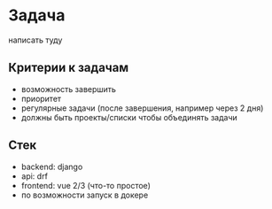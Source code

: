 # Задача

написать туду

## Критерии к задачам

- возможность завершить
- приоритет
- регулярные задачи (после завершения, например через 2 дня)
- должны быть проекты/списки чтобы объединять задачи

## Стек

- backend: django
- api: drf
- frontend: vue 2/3 (что-то простое)
- по возможности запуск в докере
